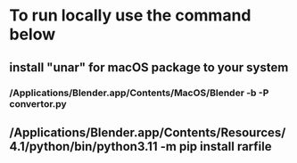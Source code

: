 # To run locally use the command below

## install "unar" for macOS package to your system

### /Applications/Blender.app/Contents/MacOS/Blender -b -P convertor.py


## /Applications/Blender.app/Contents/Resources/4.1/python/bin/python3.11 -m pip install rarfile
